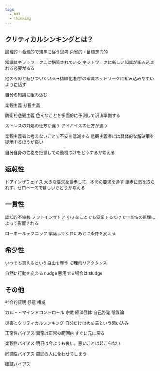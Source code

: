 ```yaml
---
tags:
  - OUJ
  - thinking
---
```

## クリティカルシンキングとは？
論理的・合理的で規準に従う思考
内省的・目標志向的

知識はネットワーク上に構築されている
ネットワークに新しい知識が組み込まれる必要がある

他のものと結びついている→精緻化
相手の知識ネットワークに組み込みやすいように話す

自分の知識に組み込む

楽観主義
悲観主義

防衛的悲観主義
色んなことを多面的に予測して沢山準備する

ストレスの対処の仕方が違う
アドバイスの仕方が違う

楽観主義者は考えないことで不安を低減する
悲観主義者には具体的な解決策を提示するほうが良い

自分自身の性格を把握しての動機づけをどうするか考える

## 返報性
ドアインザフェイス
大きな要求を譲歩して、本命の要求を通す
譲歩に気を取られず、ゼロベースでほしいかどうか考える

## 一貫性
認知的不協和
フットインザドア
小さなことでも受諾するだけで一貫性の原理によって影響される

ローボールテクニック
承諾してくれたあとに条件を変える

## 希少性
いつでも買えるという自由を奪う
心理的リアクタンス

自然に行動を変える nudge
悪用する場合は sludge

## その他
社会的証明
好意
権威

カルト・マインドコントロール
宗教
経済団体
自己啓発
陰謀論

災害とクリティカルシンキング
自分だけは大丈夫という思い込み

正常性バイアス
異常は正常の範囲内
すぐに元に戻る

楽観性バイアス
明日は今よりも良い。悪いことは起こらない

同調性バイアス
周囲の人に合わせてしまう

確証バイアス

